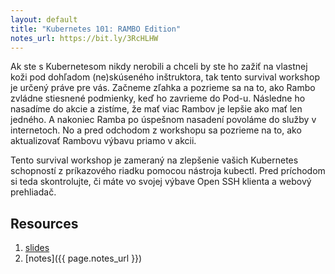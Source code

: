```yaml
---
layout: default
title: "Kubernetes 101: RAMBO Edition"
notes_url: https://bit.ly/3RcHLHW
---
```


Ak ste s Kubernetesom nikdy nerobili a chceli by ste ho zažiť na vlastnej koži pod dohľadom (ne)skúseného inštruktora, tak tento survival workshop je určený práve pre vás. Začneme zľahka a pozrieme sa na to, ako Rambo zvládne stiesnené podmienky, keď ho zavrieme do Pod-u. Následne ho nasadíme do akcie a zistíme, že mať viac Rambov je lepšie ako mať len jedného. A nakoniec Ramba po úspešnom nasadení povoláme do služby v internetoch. No a pred odchodom z workshopu sa pozrieme na to, ako aktualizovať Rambovu výbavu priamo v akcii.

Tento survival workshop je zameraný na zlepšenie vašich Kubernetes schopností z príkazového riadku pomocou nástroja kubectl. Pred príchodom si teda skontrolujte, či máte vo svojej výbave Open SSH klienta a webový prehliadač.


## Resources

1. [slides](slides.html)
2. [notes]({{ page.notes_url }})

